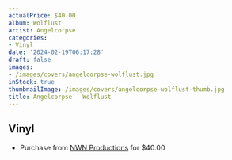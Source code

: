 ```yaml
---
actualPrice: $40.00
album: Wolflust
artist: Angelcorpse
categories:
- Vinyl
date: '2024-02-19T06:17:28'
draft: false
images:
- /images/covers/angelcorpse-wolflust.jpg
inStock: true
thumbnailImage: /images/covers/angelcorpse-wolflust-thumb.jpg
title: Angelcorpse - Wolflust
---
```


## Vinyl
* Purchase from [NWN Productions](http://shop.nwnprod.com/index.php?route=product/product&path=76&product_id=47419&sort=pd.name&order=ASC) for $40.00
